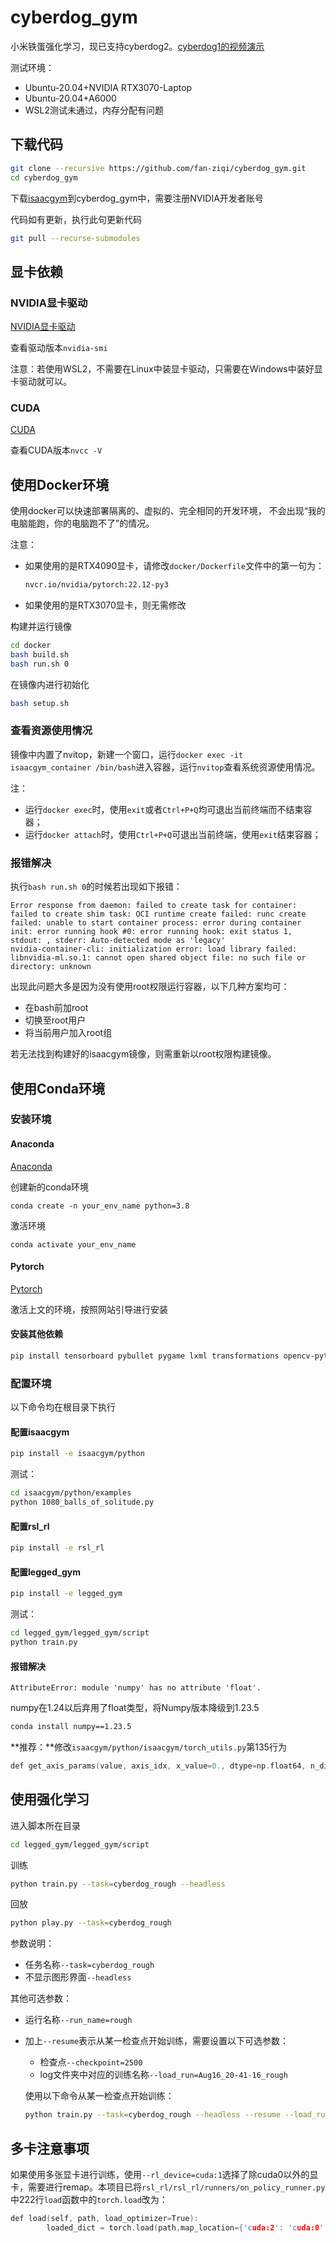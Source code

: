 # cyberdog_gym

小米铁蛋强化学习，现已支持cyberdog2。[cyberdog1的视频演示](https://www.bilibili.com/video/BV1Eg4y1P7KA)

测试环境：

* Ubuntu-20.04+NVIDIA RTX3070-Laptop
* Ubuntu-20.04+A6000
* WSL2测试未通过，内存分配有问题

## 下载代码

```bash
git clone --recursive https://github.com/fan-ziqi/cyberdog_gym.git
cd cyberdog_gym
```

下载[isaacgym](https://developer.nvidia.com/isaac-gym)到cyberdog_gym中，需要注册NVIDIA开发者账号

代码如有更新，执行此句更新代码

```bash
git pull --recurse-submodules
```

## 显卡依赖

### NVIDIA显卡驱动

[NVIDIA显卡驱动](https://www.nvidia.cn/Download/index.aspx?lang=cn)

查看驱动版本`nvidia-smi`

注意：若使用WSL2，不需要在Linux中装显卡驱动，只需要在Windows中装好显卡驱动就可以。

### CUDA

[CUDA](https://developer.nvidia.com/cuda-toolkit-archive)

查看CUDA版本`nvcc -V`

## 使用Docker环境

使用docker可以快速部署隔离的、虚拟的、完全相同的开发环境， 不会出现“我的电脑能跑，你的电脑跑不了”的情况。

注意：

* 如果使用的是RTX4090显卡，请修改`docker/Dockerfile`文件中的第一句为：

  ```dockerfile
  nvcr.io/nvidia/pytorch:22.12-py3
  ```

* 如果使用的是RTX3070显卡，则无需修改

构建并运行镜像

```bash
cd docker
bash build.sh
bash run.sh 0
```

在镜像内进行初始化

```bash
bash setup.sh
```

### 查看资源使用情况

镜像中内置了nvitop，新建一个窗口，运行`docker exec -it isaacgym_container /bin/bash`进入容器，运行`nvitop`查看系统资源使用情况。

注：

* 运行`docker exec`时，使用`exit`或者`Ctrl+P+Q`均可退出当前终端而不结束容器；
* 运行`docker attach`时，使用`Ctrl+P+Q`可退出当前终端，使用`exit`结束容器；

### 报错解决

执行`bash run.sh 0`的时候若出现如下报错：

```
Error response from daemon: failed to create task for container: failed to create shim task: OCI runtime create failed: runc create failed: unable to start container process: error during container init: error running hook #0: error running hook: exit status 1, stdout: , stderr: Auto-detected mode as 'legacy'
nvidia-container-cli: initialization error: load library failed: libnvidia-ml.so.1: cannot open shared object file: no such file or directory: unknown
```

出现此问题大多是因为没有使用root权限运行容器，以下几种方案均可：

* 在bash前加root
* 切换至root用户
* 将当前用户加入root组

若无法找到构建好的isaacgym镜像，则需重新以root权限构建镜像。

## 使用Conda环境

### 安装环境

#### Anaconda

[Anaconda](https://www.anaconda.com/download)

创建新的conda环境

```text
conda create -n your_env_name python=3.8
```

激活环境

```python3
conda activate your_env_name
```

#### Pytorch

[Pytorch](https://pytorch.org/get-started/locally/)

激活上文的环境，按照网站引导进行安装

#### 安装其他依赖

```bash
pip install tensorboard pybullet pygame lxml transformations opencv-python opencv-contrib-python nvitop
```

### 配置环境

以下命令均在根目录下执行

#### 配置isaacgym

```bash
pip install -e isaacgym/python
```

测试：

```bash
cd isaacgym/python/examples
python 1080_balls_of_solitude.py
```

#### 配置rsl_rl

```bash
pip install -e rsl_rl
```

#### 配置legged_gym

```bash
pip install -e legged_gym
```

测试：

```bash
cd legged_gym/legged_gym/script
python train.py
```

#### 报错解决

`AttributeError: module 'numpy' has no attribute 'float'.`

numpy在1.24以后弃用了float类型，将Numpy版本降级到1.23.5

```bash
conda install numpy==1.23.5
```

**推荐：**修改`isaacgym/python/isaacgym/torch_utils.py`第135行为

```cpp
def get_axis_params(value, axis_idx, x_value=0., dtype=np.float64, n_dims=3):
```

## 使用强化学习

进入脚本所在目录

```bash
cd legged_gym/legged_gym/script
```

训练

```bash
python train.py --task=cyberdog_rough --headless
```

回放

```bash
python play.py --task=cyberdog_rough
```

参数说明：

* 任务名称`--task=cyberdog_rough`
* 不显示图形界面`--headless`

其他可选参数：

*  运行名称`--run_name=rough`

*  加上`--resume`表示从某一检查点开始训练，需要设置以下可选参数：

   *  检查点`--checkpoint=2500`
   *  log文件夹中对应的训练名称`--load_run=Aug16_20-41-16_rough`

   使用以下命令从某一检查点开始训练：

   ```bash
   python train.py --task=cyberdog_rough --headless --resume --load_run=Aug16_20-41-16_rough --checkpoint=1000
   ```

## 多卡注意事项

如果使用多张显卡进行训练，使用`--rl_device=cuda:1`选择了除cuda0以外的显卡，需要进行remap。本项目已将`rsl_rl/rsl_rl/runners/on_policy_runner.py`中222行`load`函数中的`torch.load`改为：

```cpp
def load(self, path, load_optimizer=True):
        loaded_dict = torch.load(path,map_location={'cuda:2': 'cuda:0','cuda:1': 'cuda:0'})
```



